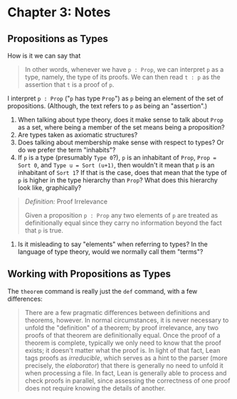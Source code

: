 # Chapter 3: Notes

## Propositions as Types

How is it we can say that

> In other words, whenever we have `p : Prop`, we can interpret `p` as a type,
> namely, the type of its proofs. We can then read `t : p` as the assertion that
> `t` is a proof of `p`.

I interpret `p : Prop` ("`p` has type `Prop`") as `p` being an element of the
set of propositions. (Although, the text refers to `p` as being an "assertion".)

1. When talking about type theory, does it make sense to talk about `Prop` as a
   set, where being a member of the set means being a proposition?
2. Are types taken as axiomatic structures?
3. Does talking about membership make sense with respect to types? Or do we
   prefer the term "inhabits"?
4. If `p` is a type (presumably `Type 0`?), `p` is an inhabitant of `Prop`,
   `Prop = Sort 0`, and `Type u = Sort (u+1)`, then wouldn't it mean that `p`
   is an inhabitant of `Sort 1`? If that is the case, does that mean that the
   type of `p` is higher in the type hierarchy than `Prop`? What does this
   hierarchy look like, graphically?

> _Definition:_ Proof Irrelevance
>
> Given a proposition `p : Prop` any two elements of `p` are treated as
> definitionally equal since they carry no information beyond the fact that `p`
> is true.

1. Is it misleading to say "elements" when referring to types? In the language
   of type theory, would we normally call them "terms"?

## Working with Propositions as Types

The `theorem` command is really just the `def` command, with a few differences:

> There are a few pragmatic differences between definitions and
> theorems, however. In normal circumstances, it is never necessary to
> unfold the "definition" of a theorem; by proof irrelevance, any two
> proofs of that theorem are definitionally equal. Once the proof of a
> theorem is complete, typically we only need to know that the proof
> exists; it doesn't matter what the proof is. In light of that fact,
> Lean tags proofs as _irreducible_, which serves as a hint to the
> parser (more precisely, the _elaborator_) that there is generally no
> need to unfold it when processing a file. In fact, Lean is generally
> able to process and check proofs in parallel, since assessing the
> correctness of one proof does not require knowing the details of
> another.
